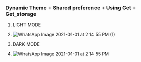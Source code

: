 ### **Dynamic Theme + Shared preference + Using Get + Get_storage**

1. LIGHT MODE
2. ![WhatsApp Image 2021-01-01 at 2 14 55 PM (1)](https://user-images.githubusercontent.com/66554769/103436106-2ce7bc80-4c3e-11eb-959c-f59eefac1c51.jpeg)

3. DARK MODE
4. ![WhatsApp Image 2021-01-01 at 2 14 55 PM](https://user-images.githubusercontent.com/66554769/103436107-2e18e980-4c3e-11eb-94ea-d352ff751b11.jpeg)

